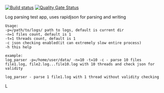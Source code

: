 [![Build status](https://ci.appveyor.com/api/projects/status/gtk1anffnukikuvf?svg=true)](https://ci.appveyor.com/project/Defvyb/log-parser)
[![Quality Gate Status](https://sonarcloud.io/api/project_badges/measure?project=fusion_core_log_parser&metric=alert_status)](https://sonarcloud.io/dashboard?id=fusion_core_log_parser)

Log parsing test app, uses rapidjson for parsing and writing

```
Usage:  
-p=/path/to/logs/ path to logs, default is current dir 
-n=1 files count, default is 1 
-t=1 threads count, default is 1 
-c json checking enabled(it can extremely slow entire process) 
-h this help

example:
log_parser -p=/home/user/data/ -n=10 -t=10 -c - parse 10 files file1.log, file2.log...file10.log with 10 threads and check json for validity

log_parser - parse 1 file1.log with 1 thread without validity checking
```
L
